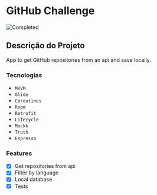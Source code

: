 # GitHub Challenge

![Completed](http://img.shields.io/static/v1?label=STATUS&message=COMPLETED&color=GREEN&style=for-the-badge)

## Descrição do Projeto
<p>App to get GitHub repositories from an api and save locally.</p>

### Tecnologias

- ``MVVM``
- ``Glide``
- ``Coroutines``
- ``Room``
- ``Retrofit``
- ``Lifecycle``
- ``Mockk``
- ``Truth`` 
- ``Espresso``

### Features

- [X] Get repositories from api
- [X] Filter by language
- [X] Local database
- [X] Tests
